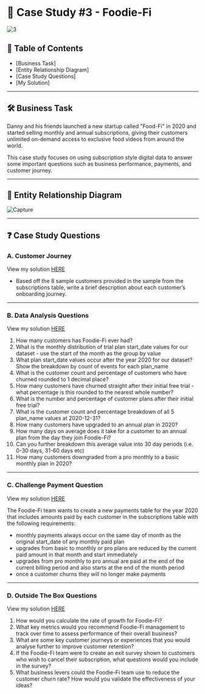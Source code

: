 # 🥑 Case Study #3 - Foodie-Fi
![3](https://github.com/hatrang12/8weeksqlchallenge.com/assets/107136018/fb974f48-719e-4284-ad28-d40a0d98c70b)

## 📕 Table of Contents
* [Business Task]
* [Entity Relationship Diagram]
* [Case Study Questions]
* [My Solution]

---
## 🛠️ Business Task
Danny and his friends launched a new startup called "Food-Fi" in 2020 and started selling monthly and annual subscriptions, 
  giving their customers unlimited on-demand access to exclusive food videos from around the world. 
  
  This case study focuses 
  on using subscription style digital data to answer some important questions such as business performance, payments, and customer journey.

---
## 🔐 Entity Relationship Diagram
![Capture](https://github.com/hatrang12/8weeksqlchallenge.com/assets/107136018/7db9db93-971c-4fda-9e2e-c4a9b68b8fd7)

---
## ❓ Case Study Questions
### A. Customer Journey
View my solution [HERE](https://github.com/hatrang12/8weeksqlchallenge.com/blob/main/Case%20Study%20%233%20-%20Foodie-Fi/A.%20Customer%20Journey.md)
* Based off the 8 sample customers provided in the sample from the subscriptions table, write a brief description about each customer’s onboarding journey.

---
### B. Data Analysis Questions
View my solution [HERE](https://github.com/hatrang12/8weeksqlchallenge.com/blob/main/Case%20Study%20%233%20-%20Foodie-Fi/B.%20Data%20Analysis%20Questions.md)

1. How many customers has Foodie-Fi ever had?
2. What is the monthly distribution of trial plan start_date values for our dataset - use the start of the month as the group by value
3. What plan start_date values occur after the year 2020 for our dataset? Show the breakdown by count of events for each plan_name
4. What is the customer count and percentage of customers who have churned rounded to 1 decimal place?
5. How many customers have churned straight after their initial free trial - what percentage is this rounded to the nearest whole number?
6. What is the number and percentage of customer plans after their initial free trial?
7. What is the customer count and percentage breakdown of all 5 plan_name values at 2020-12-31?
8. How many customers have upgraded to an annual plan in 2020?
9. How many days on average does it take for a customer to an annual plan from the day they join Foodie-Fi?
10. Can you further breakdown this average value into 30 day periods (i.e. 0-30 days, 31-60 days etc)
11. How many customers downgraded from a pro monthly to a basic monthly plan in 2020?

---
### C. Challenge Payment Question
View my solution [HERE](https://github.com/hatrang12/8weeksqlchallenge.com/blob/main/Case%20Study%20%233%20-%20Foodie-Fi/C.%20Challenge%20Payment%20Question.md)

The Foodie-Fi team wants to create a new payments table for the year 2020 that includes amounts paid by each customer in the subscriptions table with the following requirements:
  * monthly payments always occur on the same day of month as the original start_date of any monthly paid plan
  * upgrades from basic to monthly or pro plans are reduced by the current paid amount in that month and start immediately
  * upgrades from pro monthly to pro annual are paid at the end of the current billing period and also starts at the end of the month period
  * once a customer churns they will no longer make payments

---
### D. Outside The Box Questions 
View my solution [HERE](https://github.com/hatrang12/8weeksqlchallenge.com/blob/main/Case%20Study%20%233%20-%20Foodie-Fi/D.%20Outside%20The%20Box%20Questions.md)

1. How would you calculate the rate of growth for Foodie-Fi?
2. What key metrics would you recommend Foodie-Fi management to track over time to assess performance of their overall business?
3. What are some key customer journeys or experiences that you would analyse further to improve customer retention?
4. If the Foodie-Fi team were to create an exit survey shown to customers who wish to cancel their subscription, what questions would you include in the survey?
5. What business levers could the Foodie-Fi team use to reduce the customer churn rate? How would you validate the effectiveness of your ideas?

